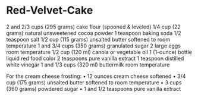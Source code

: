 # Red-Velvet-Cake
2 and 2/3 cups (295 grams) cake flour (spooned & leveled)
1/4 cup (22 grams) natural unsweetened cocoa powder
1 teaspoon baking soda
1/2 teaspoon salt
1/2 cup (115 grams) unsalted butter softened to room temperature
1 and 3/4 cups (350 grams) granulated sugar
2 large eggs room temperature
1/2 cup (120 ml) canola or vegetable oil
1 (1-ounce) bottle liquid red food color
2 teaspoons pure vanilla extract
1 teaspoon distilled white vinegar
1 and 1/3 cups (320 ml) buttermilk room temperature

For the cream cheese frosting:
•	 12 ounces cream cheese softened
•	 3/4 cup (175 grams) unsalted butter softened to room temperature
•	 3 cups (360 grams) powdered sugar
•	 1 and 1/2 teaspoons pure vanilla extract


 